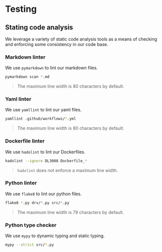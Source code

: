 # Testing

## Stating code analysis

We leverage a variety of static code analysis tools as a means of checking and
enforcing some consistency in our code base.

### Markdown linter

We use `pymarkdown` to lint our markdown files.

```bash
pymarkdown scan *.md
```

> The maximum line width is 80 characters by default.

### Yaml linter

We use `yamllint` to lint our yaml files.

```bash
yamllint .github/workflows/*.yml
```

> The maximum line width is 80 characters by default.

### Dockerfile linter

We use `hadolint` to lint our Dockerfiles.

```bash
hadolint --ignore DL3008 Dockerfile_*
```

> `hadolint` does not enforce a maximum line width.

### Python linter

We use `flake8` to lint our python files.

```bash
flake8 *.py drv/*.py src/*.py
```

> The maximum line width is 79 characters by default.

### Python type checker

We use `mypy` to dynamic typing and static typing.

```bash
mypy --strict src/*.py
```

